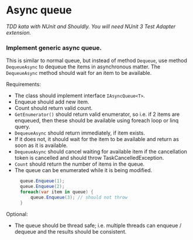 # Async queue

_TDD kata with NUnit and Shouldly. You will need NUnit 3 Test Adapter extension._

### Implement generic async queue.

This is similar to normal queue, but instead of method `Dequeue`, use method `DequeueAsync` to dequeue the items in asynchronous matter. The `DequeueAsync` method should wait for an item to be available.

Requirements:

* The class should implement interface `IAsyncQueue<T>`.
* Enqueue should add new item.
* Count should return valid count.
* `GetEnumerator()` should return valid enumerator, so i.e. if 2 items are enqueued, then these should be available using foreach loop or linq query.
* `DequeueAsync` should return immediately, if item exists.
* If it does not, it should wait for the item to be available and return as soon as it is available.
* `DequeueAsync` should cancel waiting for available item if the cancellation token is cancelled and should throw TaskCancelledException.
* `Count` should return the number of items in the queue.
* The queue can be enumerated while it is being modified.
  ```csharp
    queue.Enqueue(1);
    queue.Enqueue(2);
    foreach(var item in queue) {
        queue.Enqueue(3); // should not throw
    }
  ```


Optional:
* The queue should be thread safe; i.e. multiple threads can enqueue / dequeue and the results should be consistent.

